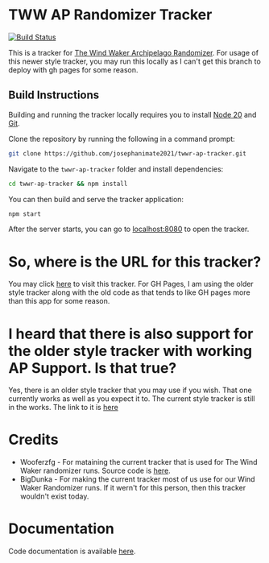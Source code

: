 # TWW AP Randomizer Tracker

[![Build Status](https://github.com/josephanimate2021/twwr-ap-tracker/workflows/CI/badge.svg)](https://github.com/josephanimate2021/twwr-ap-tracker/actions)

This is a tracker for [The Wind Waker Archipelago Randomizer](https://archipelago.gg/games/The%20Wind%20Waker/info/en). For usage of this newer style tracker, you may run this locally as I can't get this branch to deploy with gh pages for some reason.

## Build Instructions

Building and running the tracker locally requires you to install [Node 20](https://nodejs.org/en/download/) and [Git](https://git-scm.com/downloads).

Clone the repository by running the following in a command prompt:
```bash
git clone https://github.com/josephanimate2021/twwr-ap-tracker.git
```

Navigate to the `twwr-ap-tracker` folder and install dependencies:
```bash
cd twwr-ap-tracker && npm install
```
You can then build and serve the tracker application:
```bash
npm start
```
After the server starts, you can go to [localhost:8080](http://localhost:8080/) to open the tracker.

# So, where is the URL for this tracker?
You may click [here](https://josephanimate2021.github.io/twwr-ap-tracker) to visit this tracker. For GH Pages, I am using the older style tracker along with the old code as that tends to like GH pages more than this app for some reason.

# I heard that there is also support for the older style tracker with working AP Support. Is that true?

Yes, there is an older style tracker that you may use if you wish. That one currently works as well as you expect it to. The current style tracker is still in the works.
The link to it is [here](https://josephanimate2021.github.io/twwr-ap-tracker/old)

# Credits

* Wooferzfg - For mataining the current tracker that is used for The Wind Waker randomizer runs. Source code is [here](https://github.com/wooferzfg/tww-rando-tracker/).
* BigDunka - For making the current tracker most of us use for our Wind Waker Randomizer runs. If it wern't for this person, then this tracker wouldn't exist today.

# Documentation

Code documentation is available [here](https://josephanimate2021.github.io/twwr-ap-tracker/docs).
